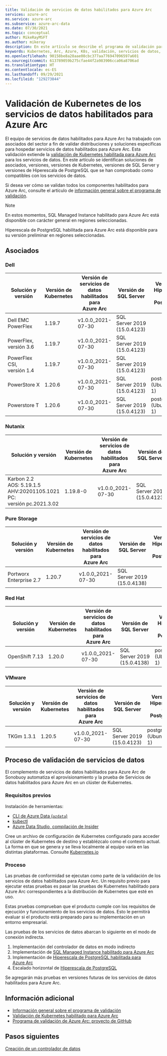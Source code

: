 ```yaml
---
title: Validación de servicios de datos habilitados para Azure Arc
services: azure-arc
ms.service: azure-arc
ms.subservice: azure-arc-data
ms.date: 07/30/2021
ms.topic: conceptual
author: MikeRayMSFT
ms.author: mikeray
description: En este artículo se describe el programa de validación para las distribuciones de Kubernetes para los servicios de datos habilitados para Azure Arc.
keywords: Kubernetes, Arc, Azure, K8s, validación, servicios de datos, SQL Managed Instance
ms.openlocfilehash: 90158be8a28aae08cbc377aa776947096597a601
ms.sourcegitcommit: 613789059b275cfae44f2a983906cca06a8706ad
ms.translationtype: HT
ms.contentlocale: es-ES
ms.lasthandoff: 09/29/2021
ms.locfileid: "129273844"
---
```

# <a name="azure-arc-enabled-data-services-kubernetes-validation"></a>Validación de Kubernetes de los servicios de datos habilitados para Azure Arc

El equipo de servicios de datos habilitados para Azure Arc ha trabajado con asociados del sector a fin de validar distribuciones y soluciones específicas para hospedar servicios de datos habilitados para Azure Arc. Esta validación extiende la [validación de Kubernetes habilitada para Azure Arc](../kubernetes/validation-program.md) para los servicios de datos. En este artículo se identifican soluciones de asociados, versiones, versiones de Kubernetes, versiones de SQL Server y versiones de Hiperescala de PostgreSQL que se han comprobado como compatibles con los servicios de datos. 

Si desea ver cómo se validan todos los componentes habilitados para Azure Arc, consulte el artículo de [información general sobre el programa de validación](../validation-program/overview.md).

> [!NOTE]
> En estos momentos, SQL Managed Instance habilitado para Azure Arc está disponible con carácter general en regiones seleccionadas.
>
> Hiperescala de PostgreSQL habilitada para Azure Arc está disponible para su versión preliminar en regiones seleccionadas.

## <a name="partners"></a>Asociados

### <a name="dell"></a>Dell

|Solución y versión | Versión de Kubernetes | Versión de servicios de datos habilitados para Azure Arc | Versión de SQL Server | Versión de Hiperescala de PostgreSQL
|-----|-----|-----|-----|-----|
| Dell EMC PowerFlex |1.19.7|v1.0.0_2021-07-30|SQL Server 2019 (15.0.4123) | |
| PowerFlex, versión 3.6 |1.19.7|v1.0.0_2021-07-30|SQL Server 2019 (15.0.4123) | |
| PowerFlex CSI, versión 1.4 |1.19.7|v1.0.0_2021-07-30|SQL Server 2019 (15.0.4123) | |
| PowerStore X|1.20.6|v1.0.0_2021-07-30|SQL Server 2019 (15.0.4123) |postgres 12.3 (Ubuntu 12.3-1) |
| Powerstore T|1.20.6|v1.0.0_2021-07-30|SQL Server 2019 (15.0.4123) |postgres 12.3 (Ubuntu 12.3-1)|

### <a name="nutanix"></a>Nutanix

|Solución y versión | Versión de Kubernetes | Versión de servicios de datos habilitados para Azure Arc | Versión de SQL Server | Versión de Hiperescala de PostgreSQL
|-----|-----|-----|-----|-----|
| Karbon 2.2<br/>AOS: 5.19.1.5<br/>AHV:20201105.1021<br/>PC: versión pc.2021.3.02<br/> | 1.19.8-0 | v1.0.0_2021-07-30 | SQL Server 2019 (15.0.4123)|postgres 12.3 (Ubuntu 12.3-1)|

### <a name="purestorage"></a>Pure Storage

|Solución y versión | Versión de Kubernetes | Versión de servicios de datos habilitados para Azure Arc | Versión de SQL Server | Versión de Hiperescala de PostgreSQL
|-----|-----|-----|-----|-----|
| Portworx Enterprise 2.7 | 1.20.7 | v1.0.0_2021-07-30 | SQL Server 2019 (15.0.4138)||

### <a name="red-hat"></a>Red Hat

|Solución y versión | Versión de Kubernetes | Versión de servicios de datos habilitados para Azure Arc | Versión de SQL Server | Versión de Hiperescala de PostgreSQL
|-----|-----|-----|-----|-----|
| OpenShift 7.13 | 1.20.0 | v1.0.0_2021-07-30 | SQL Server 2019 (15.0.4138)|postgres 12.3 (Ubuntu 12.3-1)|

### <a name="vmware"></a>VMware

|Solución y versión | Versión de Kubernetes | Versión de servicios de datos habilitados para Azure Arc | Versión de SQL Server | Versión de Hiperescala de PostgreSQL
|-----|-----|-----|-----|-----|
| TKGm 1.3.1 | 1.20.5 | v1.0.0_2021-07-30 | SQL Server 2019 (15.0.4123)|postgres 12.3 (Ubuntu 12.3-1)|

## <a name="data-services-validation-process"></a>Proceso de validación de servicios de datos

El complemento de servicios de datos habilitados para Azure Arc de Sonobuoy automatiza el aprovisionamiento y la prueba de Servicios de datos habilitados para Azure Arc en un clúster de Kubernetes.

### <a name="prerequisites"></a>Requisitos previos

Instalación de herramientas: 

- [CLI de Azure Data (`azdata`)](/sql/azdata/install/deploy-install-azdata)
- [kubectl](https://kubernetes.io/docs/home/)
- [Azure Data Studio, compilación de Insider](https://github.com/microsoft/azuredatastudio)

Cree un archivo de configuración de Kubernetes configurado para acceder al clúster de Kubernetes de destino y establézcalo como el contexto actual. La forma en que se genera y se lleva localmente al equipo varía en las distintas plataformas. Consulte [Kubernetes.io](https://kubernetes.io/docs/home/)

### <a name="process"></a>Proceso

Las pruebas de conformidad se ejecutan como parte de la validación de los servicios de datos habilitados para Azure Arc. Un requisito previo para ejecutar estas pruebas es pasar las pruebas de Kubernetes habilitado para Azure Arc correspondientes a la distribución de Kubernetes que esté en uso.

Estas pruebas comprueban que el producto cumple con los requisitos de ejecución y funcionamiento de los servicios de datos. Esto le permitirá evaluar si el producto está preparado para su implementación en un entorno empresarial.

Las pruebas de los servicios de datos abarcan lo siguiente en el modo de conexión indirecta.

1. Implementación del controlador de datos en modo indirecto
2. Implementación de [SQL Managed Instance habilitado para Azure Arc](create-sql-managed-instance.md)
3. Implementación de [Hiperescala de PostgreSQL habilitada para Azure Arc](create-postgresql-hyperscale-server-group.md)
4. Escalado horizontal de [Hiperescala de PostgreSQL](scale-out-in-postgresql-hyperscale-server-group.md)

Se agregarán más pruebas en versiones futuras de los servicios de datos habilitados para Azure Arc.

## <a name="additional-information"></a>Información adicional

- [Información general sobre el programa de validación](../validation-program/overview.md)
- [Validación de Kubernetes habilitado para Azure Arc](../kubernetes/validation-program.md)
- [Programa de validación de Azure Arc: proyecto de GitHub](https://github.com/Azure/azure-arc-validation/)

## <a name="next-steps"></a>Pasos siguientes

[Creación de un controlador de datos](create-data-controller.md)
